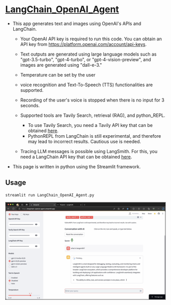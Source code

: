 # [LangChain_OpenAI_Agent](https://langchain-openai-agent.streamlit.app/)

* This app generates text and images using OpenAI's APIs and LangChain.
  
  - Your OpenAI API key is required to run this code. You can obtain an API key
    from https://platform.openai.com/account/api-keys.

  - Text outputs are generated using large language models such as "gpt-3.5-turbo",
    "gpt-4-turbo", or "gpt-4-vision-preview", and images are generated using
    "dall-e-3."

  - Temperature can be set by the user

  - voice recognition and Text-To-Speech (TTS) functionalities are supported.

  - Recording of the user's voice is stopped when there is no input for 3 seconds.
  
  - Supported tools are Tavily Search, retrieval (RAG), and python_REPL.
    * To use Tavily Search, you need a Tavily API key that can be obtained
      [here](https://app.tavily.com/).
    * PythonREPL from LangChain is still experimental, and therefore may lead to
      incorrect results. Cautious use is needed.

  - Tracing LLM messages is possible using LangSmith. For this, you need a
    LangChain API key that can be obtained [here](https://smith.langchain.com/settings).

* This page is written in python using the Streamlit framework.

## Usage
```python
streamlit run LangChain_OpenAI_Agent.py
```
[![Exploring the App: A Visual Guide](files/Streamlit_Agent_App.png)](https://youtu.be/ux7ux8YXnMI)
